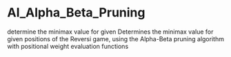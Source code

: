 # AI_Alpha_Beta_Pruning
determine the minimax value for given
Determines the minimax value for given positions of the Reversi game, using the Alpha-Beta pruning algorithm with positional weight evaluation functions
